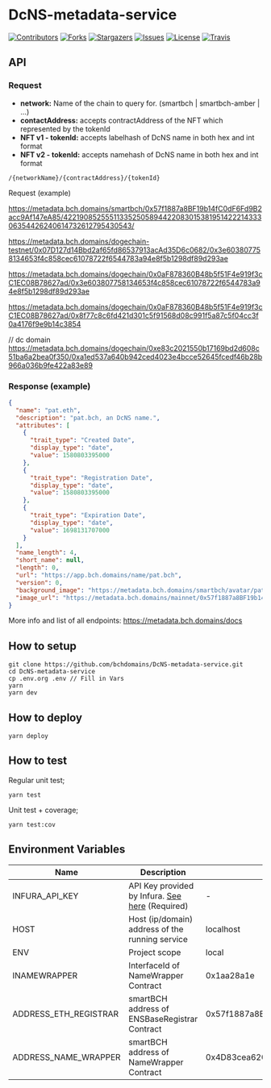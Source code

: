 # DcNS-metadata-service

[![Contributors][contributors-shield]][contributors-url]
[![Forks][forks-shield]][forks-url]
[![Stargazers][stars-shield]][stars-url]
[![Issues][issues-shield]][issues-url]
[![License][license-shield]][license-url]
[![Travis][travis-shield]][travis-url]

## API


### Request
- __network:__ Name of the chain to query for. (smartbch | smartbch-amber | ...)
- __contactAddress:__ accepts contractAddress of the NFT which represented by the tokenId
- __NFT v1 - tokenId:__ accepts labelhash of DcNS name in both hex and int format
- __NFT v2 - tokenId:__ accepts namehash of DcNS name in both hex and int format

```
/{networkName}/{contractAddress}/{tokenId}
```

Request (example)

https://metadata.bch.domains/smartbch/0x57f1887a8BF19b14fC0dF6Fd9B2acc9Af147eA85/42219085255511335250589442208301538195142221433306354426240614732612795430543/

https://metadata.bch.domains/dogechain-testnet/0x07D127d14Bbd2af65fd86537913acAd35D6c0682/0x3e603807758134653f4c858cec61078722f6544783a94e8f5b1298df89d293ae


https://metadata.bch.domains/dogechain/0x0aF878360B48b5f51F4e919f3cC1EC08B78627ad/0x3e603807758134653f4c858cec61078722f6544783a94e8f5b1298df89d293ae

https://metadata.bch.domains/dogechain/0x0aF878360B48b5f51F4e919f3cC1EC08B78627ad/0x8f77c8c6fd421d301c5f91568d08c991f5a87c5f04cc3f0a4176f9e9b14c3854

// dc domain
https://metadata.bch.domains/dogechain/0xe83c2021550b17169bd2d608c51ba6a2bea0f350/0xa1ed537a640b942ced4023e4bcce52645fcedf46b28b966a036b9fe422a83e89

### Response (example)

```json
{
  "name": "pat.eth",
  "description": "pat.bch, an DcNS name.",
  "attributes": [
    {
      "trait_type": "Created Date",
      "display_type": "date",
      "value": 1580803395000
    },
    {
      "trait_type": "Registration Date",
      "display_type": "date",
      "value": 1580803395000
    },
    {
      "trait_type": "Expiration Date",
      "display_type": "date",
      "value": 1698131707000
    }
  ],
  "name_length": 4,
  "short_name": null,
  "length": 0,
  "url": "https://app.bch.domains/name/pat.bch",
  "version": 0,
  "background_image": "https://metadata.bch.domains/smartbch/avatar/pat.bch",
  "image_url": "https://metadata.bch.domains/mainnet/0x57f1887a8BF19b14fC0dF6Fd9B2acc9Af147eA85/0x5d5727cb0fb76e4944eafb88ec9a3cf0b3c9025a4b2f947729137c5d7f84f68f/image"
}

```

More info and list of all endpoints: https://metadata.bch.domains/docs


## How to setup

```
git clone https://github.com/bchdomains/DcNS-metadata-service.git
cd DcNS-metadata-service
cp .env.org .env // Fill in Vars
yarn
yarn dev
```


## How to deploy

```
yarn deploy
```


## How to test

Regular unit test;
```
yarn test
```

Unit test + coverage;
```
yarn test:cov
```


## Environment Variables

| Name | Description | Default value | Options |
| ---- | ----------- | ------------- | ------- |
| INFURA_API_KEY | API Key provided by Infura. [See here](https://infura.io/docs/gettingStarted/projectSecurity) (Required) | - | - |
| HOST | Host (ip/domain) address of the running service | localhost | - | No |
| ENV | Project scope | local | local/prod |
| INAMEWRAPPER | InterfaceId of NameWrapper Contract | 0x1aa28a1e | - |
| ADDRESS_ETH_REGISTRAR | smartBCH address of ENSBaseRegistrar Contract | 0x57f1887a8BF19b14fC0dF6Fd9B2acc9Af147eA85 | - |
| ADDRESS_NAME_WRAPPER | smartBCH address of NameWrapper Contract | 0x4D83cea620E3864F912046b73bB3a6c04Da75990 | - |


<!-- MARKDOWN LINKS & IMAGES -->
<!-- https://www.markdownguide.org/basic-syntax/#reference-style-links -->
[contributors-shield]: https://img.shields.io/github/contributors/bchdomains/DcNS-metadata-service.svg?style=for-the-badge
[contributors-url]: https://github.com/bchdomains/DcNS-metadata-service/graphs/contributors
[forks-shield]: https://img.shields.io/github/forks/bchdomains/DcNS-metadata-service.svg?style=for-the-badge
[forks-url]: https://github.com/mdtanrikulu/bchdomains/DcNS-metadata-service/members
[stars-shield]: https://img.shields.io/github/stars/bchdomains/DcNS-metadata-service.svg?style=for-the-badge
[stars-url]: https://github.com/bchdomains/DcNS-metadata-service/stargazers
[issues-shield]: https://img.shields.io/github/issues/bchdomains/DcNS-metadata-service.svg?style=for-the-badge
[issues-url]: https://github.com/bchdomains/DcNS-metadata-service/issues
[license-shield]: https://img.shields.io/github/license/bchdomains/DcNS-metadata-service.svg?style=for-the-badge
[license-url]: https://github.com/bchdomains/DcNS-metadata-service/blob/master/LICENSE
[travis-shield]: https://img.shields.io/travis/com/bchdomains/DcNS-metadata-service/master?style=for-the-badge
[travis-url]: https://travis-ci.com/github/bchdomains/DcNS-metadata-service
